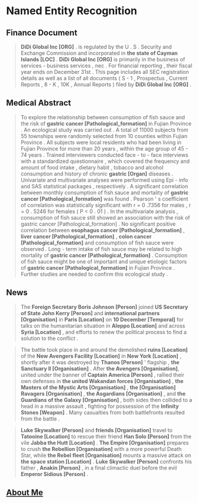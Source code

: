# Named Entity Recognition

## Finance Document
 > **DiDi Global Inc [ORG]** . is regulated by the U . S . Security and Exchange Commission and incorporated in **the state of Cayman Islands [LOC]** . **DiDi Global Inc [ORG]** is primarily in the business of services - business services , nec . For financial reporting , their fiscal year ends on December 31st . This page includes all SEC registration details as well as a list of all documents ( S - 1 , Prospectus , Current Reports , 8 - K , 10K , Annual Reports ) filed by **DiDi Global Inc [ORG]** .

## Medical Abstract
 > To explore the relationship between consumption of fish sauce and the risk of **gastric cancer [Pathological_formation]** in Fujian Province . An ecological study was carried out . A total of 11000 subjects from 55 townships were randomly selected from 10 counties within Fujian Province . All subjects were local residents who had been living in Fujian Province for more than 20 years , within the age group of 45 - 74 years . Trained interviewers conducted face - to - face interviews with a standardized questionnaire , which covered the frequency and amount of food intake , dietary habit , tobacco and alcohol consumption and history of chronic **gastric [Organ]** diseases . Univariate and multivariate analyses were performed using Epi - info and SAS statistical packages , respectively . A significant correlation between monthly consumption of fish sauce and mortality of **gastric cancer [Pathological_formation]** was found . Pearson ' s coefficient of correlation was statistically significant with r = 0 .7356 for males , r = 0 . 5246 for females ( P < 0 . 01 ) . In the multivariate analysis , consumption of fish sauce still showed an association with the risk of gastric cancer [Pathological_formation] . No significant positive correlation between **esophagus cancer  [Pathological_formation]** , **liver cancer [Pathological_formation]** , **colon cancer [Pathological_formation]** and consumption of fish sauce were observed . Long - term intake of fish sauce may be related to high mortality of **gastric cancer [Pathological_formation]** . Consumption of fish sauce might be one of important and unique etiologic factors of **gastric cancer [Pathological_formation]** in Fujian Province . Further studies are needed to confirm this ecological study .
 
## News
 > The **Foreign Secretary Boris Johnson [Person]** joined **US Secretary of State John Kerry [Person]** and **international partners [Organisation]** in **Paris [Location]** on **10 December [Temporal]** for talks on the humanitarian situation in **Aleppo [Location]** and across **Syria [Location]** , and efforts to renew the political process to find a solution to the conflict .
 
 > The battle took place in and around the demolished **ruins [Location]** of the **New Avengers Facility [Location]** in **New York [Location]** , shortly after it was destroyed by **Thanos [Person]** ' flagship , **the Sanctuary II [Organisation]** . After **the Avengers [Organisation]**, united under the banner of **Captain America [Person]** , rallied their own defenses in **the united Wakandan forces [Organisation]** , **the Masters of the Mystic Arts [Organisation]** , **the [Organisation] Ravagers [Organisation]** , **the Asgardians [Organisation]** , and **the Guardians of the Galaxy [Organisation]** , both sides then collided to a head in a massive assault , fighting for possession of the **Infinity Stones [Weapon]** . Many casualties from both battlefronts resulted from the battle .
 
 > **Luke Skywalker [Person]** and **friends [Organisation]** travel to **Tatooine [Location]** to rescue their friend **Han Solo [Person]** from the vile **Jabba the Hutt [Location]** . **The Empire [Organisation]** prepares to crush **the Rebellion [Organisation]** with a more powerful Death Star, while **the Rebel fleet [Organisation]** mounts a massive attack on **the space station [Location]** . **Luke Skywalker [Person]** confronts his father , **Anakin [Person]** , in a final climactic duel before the evil **Emperor Sidious [Person]** .

## [About Me](README.md)
